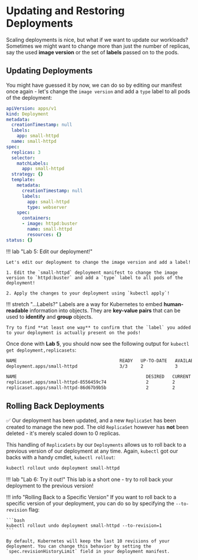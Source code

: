 # Updating and Restoring Deployments

Scaling deployments is nice, but what if we want to update our workloads? Sometimes we might want to change more than just the number of replicas, say the used **image version** or the set of **labels** passed on to the pods.

## Updating Deployments

You might have guessed it by now, we can do so by editing our manifest once again - let's change the `image version` and add a `type` label to all pods of the deployment:

``` yaml hl_lines="19 22"
apiVersion: apps/v1
kind: Deployment
metadata:
  creationTimestamp: null
  labels:
    app: small-httpd
  name: small-httpd
spec:
  replicas: 3
  selector:
    matchLabels:
      app: small-httpd
  strategy: {}
  template:
    metadata:
      creationTimestamp: null
      labels:
        app: small-httpd
        type: webserver
    spec:
      containers:
      - image: httpd:buster
        name: small-httpd
        resources: {}
status: {}
```

!!! lab "Lab 5: Edit our deployment!"

    Let's edit our deployment to change the image version and add a label!

    1. Edit the `small-httpd` deployment manifest to change the image version to `httpd:buster` and add a `type` label to all pods of the deployment!

    2. Apply the changes to your deployment using `kubectl apply`!

!!! stretch "...Labels?"
    Labels are a way for Kubernetes to embed **human-readable** information into objects. They are **key-value pairs** that can be used to **identify** and **group** objects.

    Try to find **at least one way** to confirm that the `label` you added to your deployment is actually present on the pods!

Once done with **Lab 5**, you should now see the following output for `kubectl get deployment,replicasets`:

```bash
NAME                                       READY   UP-TO-DATE   AVAILABLE   AGE
deployment.apps/small-httpd                3/3     2            3           26s

NAME                                                 DESIRED   CURRENT   READY   AGE
replicaset.apps/small-httpd-8556459c74               2         2         2       26s
replicaset.apps/small-httpd-86d67b9b5b               2         2         1       5s
```

## Rolling Back Deployments

✅ Our deployment has been updated, and a new `ReplicaSet` has been created to manage the new pod. The old `ReplicaSet` however has **not** been deleted - it's merely scaled down to 0 replicas.

This handling of `ReplicaSets` by our `Deployments` allows us to roll back to a previous version of our deployment at any time. Again, `kubectl` got our backs with a handy cmdlet, `kubectl rollout`:

```bash
kubectl rollout undo deployment small-httpd
```

!!! lab "Lab 6: Try it out!"
    This lab is a short one - try to roll back your deployment to the previous version!

!!! info "Rolling Back to a Specific Version"
    If you want to roll back to a specific version of your deployment, you can do so by specifying the `--to-revision` flag:

    ```bash
    kubectl rollout undo deployment small-httpd --to-revision=1
    ```

    By default, Kubernetes will keep the last 10 revisions of your deployment. You can change this behavior by setting the `spec.revisionHistoryLimit` field in your deployment manifest.
